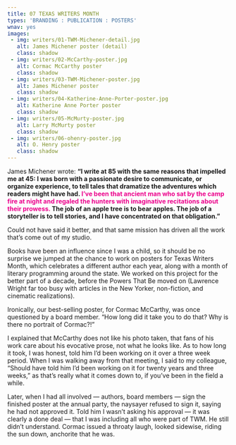 ```yaml
---
title: 07 TEXAS WRITERS MONTH
types: 'BRANDING : PUBLICATION : POSTERS'
wnav: yes
images:
 - img: writers/01-TWM-Michener-detail.jpg
   alt: James Michener poster (detail)
   class: shadow
 - img: writers/02-McCarthy-poster.jpg
   alt: Cormac McCarthy poster
   class: shadow
 - img: writers/03-TWM-Michener-poster.jpg
   alt: James Michener poster
   class: shadow
 - img: writers/04-Katherine-Anne-Porter-poster.jpg
   alt: Katherine Anne Porter poster
   class: shadow
 - img: writers/05-McMurty-poster.jpg
   alt: Larry McMurty poster
   class: shadow
 - img: writers/06-ohenry-poster.jpg
   alt: O. Henry poster
   class: shadow
---
```


James Michener wrote: __“I write at 85 with the same reasons that impelled me at 45: I was born with a passionate desire to communicate, or organize experience, to tell tales that dramatize the adventures which readers might have had. <span style="color:rgb(236,0,140);">I’ve been that ancient man who sat by the camp fire at night and regaled the hunters with imaginative recitations about their prowess.</span> The job of an apple tree is to bear apples. The job of a storyteller is to tell stories, and I have concentrated on that obligation.”__

Could not have said it better, and that same mission has driven all the work that’s come out of my studio.

Books have been an influence since I was a child, so it should be no surprise we jumped at the chance to work on posters for Texas Writers Month, which celebrates a different author each year, along with a month of literary programming around the state. We worked on this project for the better part of a decade, before the Powers That Be moved on (Lawrence Wright far too busy with articles in the New Yorker, non-fiction, and cinematic realizations).

Ironically, our best-selling poster, for Cormac McCarthy, was once questioned by a board member. “How long did it take you to do that? Why is there no portrait of Cormac?!”

I explained that McCarthy does not like his photo taken, that fans of his work care about his evocative prose, not what he looks like. As to how long it took, I was honest, told him I’d been working on it over a three week period. When I was walking away from that meeting, I said to my colleague, “Should have told him I’d been working on it for twenty years and three weeks,” as that’s really what it comes down to, if you’ve been in the field a while.

Later, when I had all involved — authors, board members — sign the finished poster at the annual party, the naysayer refused to sign it, saying he had not approved it. Told him I wasn’t asking his approval — it was clearly a done deal — that I was including all who were part of TWM. He still didn’t understand. Cormac issued a throaty laugh, looked sidewise, riding the sun down, anchorite that he was.

